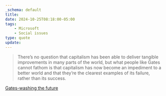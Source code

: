 ```yaml
---
_schema: default
title:
date: 2024-10-25T08:18:00-05:00
tags:
    - Microsoft
    - Social issues
type: quote
update:
---
```


> There’s no question that capitalism has been able to deliver tangible improvements in many parts of the world, but what people like Gates cannot fathom is that capitalism has now become an impediment to a better world and that they’re the clearest examples of its failure, rather than its success.

[Gates-washing the future](https://disconnect.blog/gates-washing-the-future/)
